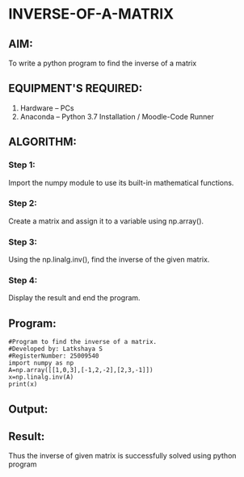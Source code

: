 # INVERSE-OF-A-MATRIX
## AIM:
To write a python program to find the inverse of a matrix
## EQUIPMENT'S REQUIRED:
1. 	Hardware – PCs
2. 	Anaconda – Python 3.7 Installation / Moodle-Code Runner
## ALGORITHM:
### Step 1:
Import the numpy module to use its built-in mathematical functions.

### Step 2:
Create a matrix and assign it to a variable using np.array().

### Step 3:
Using the np.linalg.inv(), find the inverse of the given matrix.

### Step 4:
Display the result and end the program.


## Program:
```
#Program to find the inverse of a matrix.
#Developed by: Latkshaya S
#RegisterNumber: 25009540
import numpy as np
A=np.array([[1,0,3],[-1,2,-2],[2,3,-1]])
x=np.linalg.inv(A)
print(x)

```
## Output:
## Result:
Thus the inverse of given matrix is successfully solved using python program

